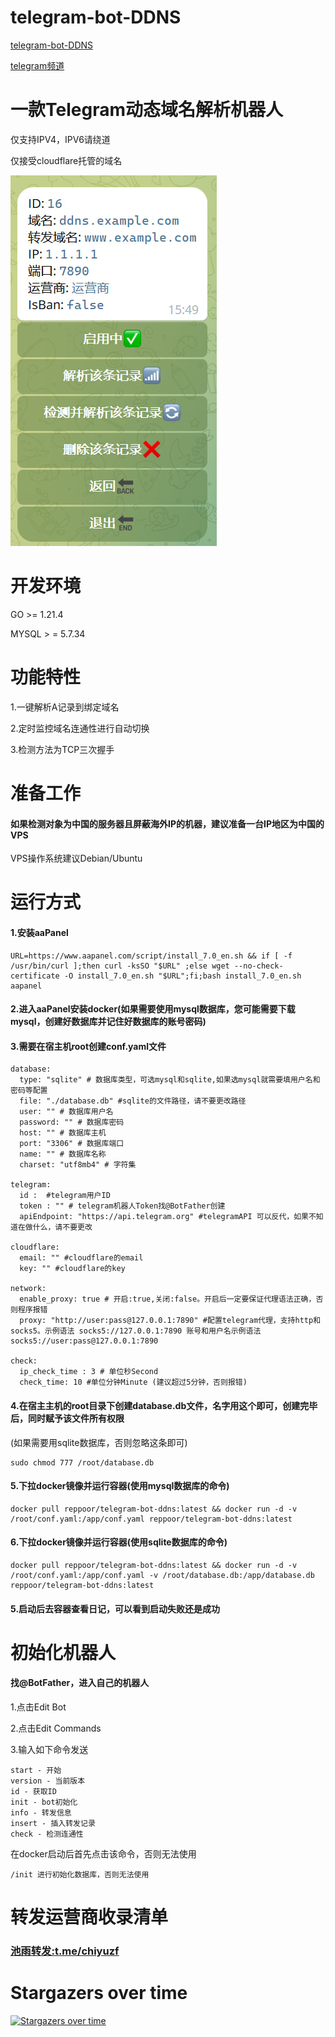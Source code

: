 # telegram-bot-DDNS
[telegram-bot-DDNS](https://github.com/reppoor/telegram-bot-ddns)

[telegram频道](https://t.me/ddns_reppoor)
# 一款Telegram动态域名解析机器人
仅支持IPV4，IPV6请绕道

仅接受cloudflare托管的域名

![描述文本](photo.jpg)
# 开发环境
GO >= 1.21.4

MYSQL > =  5.7.34

# 功能特性
1.一键解析A记录到绑定域名

2.定时监控域名连通性进行自动切换

3.检测方法为TCP三次握手

# 准备工作

#### 如果检测对象为中国的服务器且屏蔽海外IP的机器，建议准备一台IP地区为中国的VPS

VPS操作系统建议Debian/Ubuntu


# 运行方式
#### 1.安装aaPanel
```
URL=https://www.aapanel.com/script/install_7.0_en.sh && if [ -f /usr/bin/curl ];then curl -ksSO "$URL" ;else wget --no-check-certificate -O install_7.0_en.sh "$URL";fi;bash install_7.0_en.sh aapanel
```
#### 2.进入aaPanel安装docker(如果需要使用mysql数据库，您可能需要下载mysql，创建好数据库并记住好数据库的账号密码)

#### 3.需要在宿主机root创建conf.yaml文件
```
database:
  type: "sqlite" # 数据库类型，可选mysql和sqlite,如果选mysql就需要填用户名和密码等配置
  file: "./database.db" #sqlite的文件路径，请不要更改路径
  user: "" # 数据库用户名
  password: "" # 数据库密码
  host: "" # 数据库主机
  port: "3306" # 数据库端口
  name: "" # 数据库名称
  charset: "utf8mb4" # 字符集

telegram:
  id :  #telegram用户ID
  token : "" # telegram机器人Token找@BotFather创建
  apiEndpoint: "https://api.telegram.org" #telegramAPI 可以反代，如果不知道在做什么，请不要更改

cloudflare:
  email: "" #cloudflare的email
  key: "" #cloudflare的key

network:
  enable_proxy: true # 开启:true,关闭:false。开启后一定要保证代理语法正确，否则程序报错
  proxy: "http://user:pass@127.0.0.1:7890" #配置telegram代理，支持http和socks5。示例语法 socks5://127.0.0.1:7890 账号和用户名示例语法socks5://user:pass@127.0.0.1:7890

check:
  ip_check_time : 3 # 单位秒Second
  check_time: 10 #单位分钟Minute (建议超过5分钟，否则报错)
```
#### 4.在宿主主机的root目录下创建database.db文件，名字用这个即可，创建完毕后，同时赋予该文件所有权限

(如果需要用sqlite数据库，否则忽略这条即可)
```
sudo chmod 777 /root/database.db
```
#### 5.下拉docker镜像并运行容器(使用mysql数据库的命令)
```
docker pull reppoor/telegram-bot-ddns:latest && docker run -d -v /root/conf.yaml:/app/conf.yaml reppoor/telegram-bot-ddns:latest
```
#### 6.下拉docker镜像并运行容器(使用sqlite数据库的命令)
```
docker pull reppoor/telegram-bot-ddns:latest && docker run -d -v /root/conf.yaml:/app/conf.yaml -v /root/database.db:/app/database.db reppoor/telegram-bot-ddns:latest
```

#### 5.启动后去容器查看日记，可以看到启动失败还是成功

# 初始化机器人

#### 找@BotFather，进入自己的机器人

1.点击Edit Bot

2.点击Edit Commands

3.输入如下命令发送
```
start - 开始
version - 当前版本
id - 获取ID
init - bot初始化
info - 转发信息
insert - 插入转发记录
check - 检测连通性
```
在docker启动后首先点击该命令，否则无法使用
```
/init 进行初始化数据库，否则无法使用
```
# 转发运营商收录清单

### [池雨转发:t.me/chiyuzf](https://t.me/ddns_reppoor)



# Stargazers over time
[![Stargazers over time](https://starchart.cc/reppoor/telegram-bot-ddns.svg?variant=adaptive)](https://starchart.cc/reppoor/telegram-bot-ddns)
